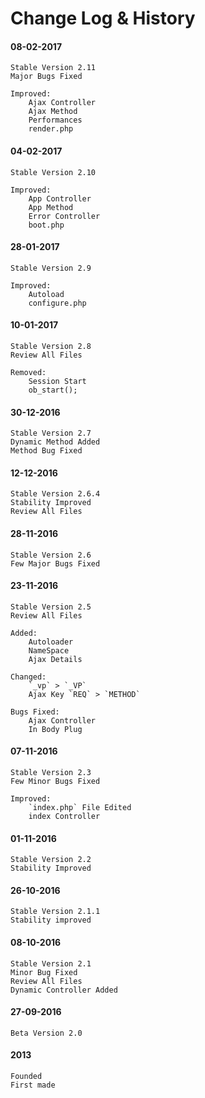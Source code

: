 # Change Log & History

#### 08-02-2017
    Stable Version 2.11
    Major Bugs Fixed

    Improved:
        Ajax Controller
        Ajax Method
        Performances
        render.php

#### 04-02-2017
    Stable Version 2.10

    Improved:
        App Controller
        App Method
        Error Controller
        boot.php

#### 28-01-2017
    Stable Version 2.9

    Improved:
        Autoload
        configure.php

#### 10-01-2017
    Stable Version 2.8
    Review All Files

    Removed:
        Session Start
        ob_start();

#### 30-12-2016
    Stable Version 2.7
    Dynamic Method Added
    Method Bug Fixed

#### 12-12-2016
    Stable Version 2.6.4
    Stability Improved
    Review All Files

#### 28-11-2016
    Stable Version 2.6
    Few Major Bugs Fixed

#### 23-11-2016
    Stable Version 2.5
    Review All Files

    Added:
        Autoloader
        NameSpace
        Ajax Details

    Changed:
        `_vp` > `_VP`
        Ajax Key `REQ` > `METHOD`

    Bugs Fixed:
        Ajax Controller
        In Body Plug

#### 07-11-2016
    Stable Version 2.3
    Few Minor Bugs Fixed

    Improved:
        `index.php` File Edited
        index Controller

#### 01-11-2016
    Stable Version 2.2
    Stability Improved

#### 26-10-2016
	Stable Version 2.1.1
	Stability improved

#### 08-10-2016
	Stable Version 2.1
	Minor Bug Fixed
	Review All Files
	Dynamic Controller Added

#### 27-09-2016
	Beta Version 2.0

#### 2013
	Founded
	First made